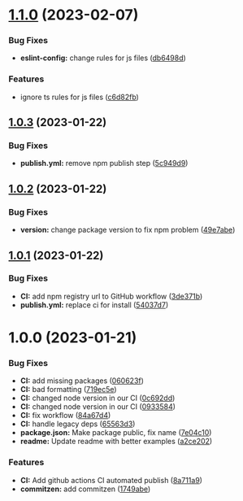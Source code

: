 # [1.1.0](https://github.com/PWNFinance/style-config/compare/v1.0.3...v1.1.0) (2023-02-07)


### Bug Fixes

* **eslint-config:** change rules for js files ([db6498d](https://github.com/PWNFinance/style-config/commit/db6498d17d70720694a30487f4ec4cd8c95cb716))


### Features

* ignore ts rules for js files ([c6d82fb](https://github.com/PWNFinance/style-config/commit/c6d82fb0470027837f03fcba77132e44706602ec))

## [1.0.3](https://github.com/PWNFinance/style-config/compare/v1.0.2...v1.0.3) (2023-01-22)


### Bug Fixes

* **publish.yml:** remove npm publish step ([5c949d9](https://github.com/PWNFinance/style-config/commit/5c949d988884442fd09adcc2637689b9dcdb6fff))

## [1.0.2](https://github.com/PWNFinance/style-config/compare/v1.0.1...v1.0.2) (2023-01-22)


### Bug Fixes

* **version:** change package version to fix npm problem ([49e7abe](https://github.com/PWNFinance/style-config/commit/49e7abe2454dd3d405f3f6463ee43fc3f177cf0f))

## [1.0.1](https://github.com/PWNFinance/style-config/compare/v1.0.0...v1.0.1) (2023-01-22)


### Bug Fixes

* **CI:** add npm registry url to GitHub workflow ([3de371b](https://github.com/PWNFinance/style-config/commit/3de371bb22318180cbee622cf128fbba8bea0e7c))
* **publish.yml:** replace ci for install ([54037d7](https://github.com/PWNFinance/style-config/commit/54037d7e63e133e9cc360ae8dac0251613de5893))

# 1.0.0 (2023-01-21)


### Bug Fixes

* **CI:** add missing packages ([060623f](https://github.com/PWNFinance/style-config/commit/060623fa048aba49a8b168d3e6ed15cefc366969))
* **CI:** bad formatting ([719ec5e](https://github.com/PWNFinance/style-config/commit/719ec5e8cf4a85f790a40bcf2d1d0efa27d204aa))
* **CI:** changed node version in our CI ([0c692dd](https://github.com/PWNFinance/style-config/commit/0c692ddfeed16e5c9c43c22d15b1049f2a48ccb8))
* **CI:** changed node version in our CI ([0933584](https://github.com/PWNFinance/style-config/commit/09335848559ff570b8be7eaa90abd3792f42d107))
* **CI:** fix workflow ([84a67d4](https://github.com/PWNFinance/style-config/commit/84a67d4d9f7a010c88920688c3d64d7e1be659ad))
* **CI:** handle legacy deps ([65563d3](https://github.com/PWNFinance/style-config/commit/65563d33780d06143c753a3b776fc7cd3731eff3))
* **package.json:** Make package public, fix name ([7e04c10](https://github.com/PWNFinance/style-config/commit/7e04c1044abb37e69aa88ff09dcbed33d5a36a90))
* **readme:** Update readme with better examples ([a2ce202](https://github.com/PWNFinance/style-config/commit/a2ce202cb42bb0f1199b71097f25a06338f45bf4))


### Features

* **CI:** Add github actions CI automated publish ([8a711a9](https://github.com/PWNFinance/style-config/commit/8a711a92fc8ce7ae679f50742ebe18978b798878))
* **commitzen:** add commitzen ([1749abe](https://github.com/PWNFinance/style-config/commit/1749abeacce9eefabb954bc5732f64e0654facd0))
